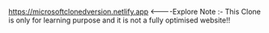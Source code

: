 https://microsoftclonedversion.netlify.app <----Explore 
Note :- This Clone is only for learning purpose and it is not a fully optimised website!! 
